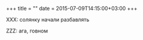 +++
title = ""
date = 2015-07-09T14:15:00+03:00
+++

XXX: солянку начали разбавлять


ZZZ: ага, говном


